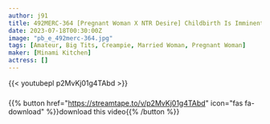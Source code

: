 ```yaml
---
author: j91
title: 492MERC-364 [Pregnant Woman X NTR Desire] Childbirth Is Imminent! A Pregnant Woman Who Wants To Have H With Others Than Her Husband Is Rolling Up With Others’ Cocks!
date: 2023-07-18T00:30:00Z
image: "pb_e_492merc-364.jpg"
tags: [Amateur, Big Tits, Creampie, Married Woman, Pregnant Woman]
maker: [Minami Kitchen]
actress: []
---
```



{{< youtubepl p2MvKj01g4TAbd >}}
###

{{% button href="https://streamtape.to/v/p2MvKj01g4TAbd" icon="fas fa-download" %}}download this video{{% /button %}}

